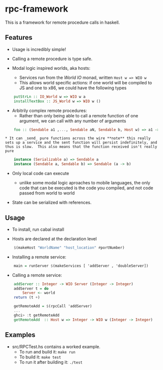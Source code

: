 rpc-framework
=============

This is a framework for remote procedure calls in haskell.

Features
--------
* Usage is incredibly simple!

* Calling a remote procedure is type safe.

* Modal logic inspired worlds, aka hosts:
    * Services run from the _World IO_ monad, written `Host w => WIO w`
    * This allows world specific actions: if one world will be compiled to JS and one to x86, we could have the following types

```haskell
    putStrLn :: IO_World w => WIO w a
    installTextBox :: JS_World w => WIO w ()
```

* Arbitrily complex remote procedures:
    * Rather than only being able to call a remote function of one argument, we can call with any number of arguments

```haskell
    foo :: (Sendable a1 ,..., Sendable aN, Sendable b, Host w) => a1 -> ... -> aN -> WIO w b
```

    * It can _send_ pure functions across the wire **note** this really sets up a service and the sent function will persist indefinitely, and thus is slow.  This also means that the function received isn't really pure

```haskell 
    instance (Serializable a) => Sendable a
    instance (Sendable a, Sendable b) => Sendable (a -> b)
```

* Only local code can execute
    * unlike some modal logic aproaches to mobile languages, the only code that can be executed is the code you compiled, and not code passed from world to world

* State can be serialized with references.

Usage
-----

* To install, run cabal install

* Hosts are declared at the declaration level
```haskell
    $(makeHost "WorldName" "host_location" #portNumber)
```
* Installing a remote service:
```haskell
    main = runServer $(makeServices [ 'addServer , 'doubleServer])
```
* Calling a remote service:
```haskell
    addServer :: Integer -> WIO Server (Integer -> Integer)
    addServer t = do
        Server <- world
	return (t +)

    getRemoteAdd = $(rpcCall 'addServer)
    ...
    ghci> :t getRemoteAdd
    getRemoteAdd  :: Host w => Integer -> WIO w (Integer -> Integer)
```

Examples
--------

* src/RPCTest.hs contains a worked example.  
    * To run and build it:  `make run`
    * To build it: `make test`
    * To run it after building it: `./test`




